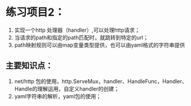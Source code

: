 # 练习项目2：
1. 实现一个http 处理器（handler）,可以处理http请求；
2. 当请求的path和指定的path匹配时，就跳转到特定的url；
3. path映射规则可以由map变量类型提供，也可以由yaml格式的字符串提供

## 主要知识点：
1. net/http 包的使用，http.ServeMux，handler、HandleFunc，Handler、Handle的理解运用，自定义handler的创建；
2. yaml字符串的解析，yaml包的使用；